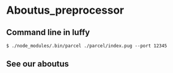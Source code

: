 # Aboutus_preprocessor
## Command line in luffy
  ```
  $ ./node_modules/.bin/parcel ./parcel/index.pug --port 12345
  ```
  
## See our aboutus
[](http://luffy.ee.ncku.edu.tw:17269/)